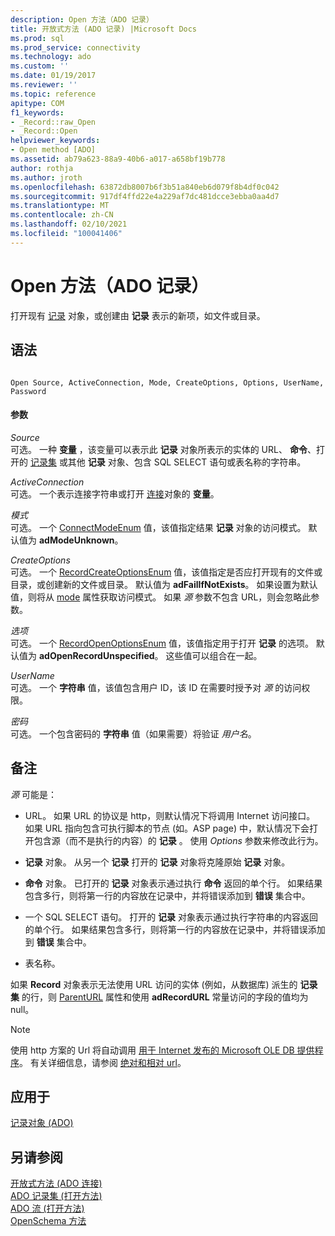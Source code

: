 ```yaml
---
description: Open 方法（ADO 记录）
title: 开放式方法 (ADO 记录) |Microsoft Docs
ms.prod: sql
ms.prod_service: connectivity
ms.technology: ado
ms.custom: ''
ms.date: 01/19/2017
ms.reviewer: ''
ms.topic: reference
apitype: COM
f1_keywords:
- _Record::raw_Open
- _Record::Open
helpviewer_keywords:
- Open method [ADO]
ms.assetid: ab79a623-88a9-40b6-a017-a658bf19b778
author: rothja
ms.author: jroth
ms.openlocfilehash: 63872db8007b6f3b51a840eb6d079f8b4df0c042
ms.sourcegitcommit: 917df4ffd22e4a229af7dc481dcce3ebba0aa4d7
ms.translationtype: MT
ms.contentlocale: zh-CN
ms.lasthandoff: 02/10/2021
ms.locfileid: "100041406"
---
```

# <a name="open-method-ado-record"></a>Open 方法（ADO 记录）
打开现有 [记录](./record-object-ado.md) 对象，或创建由 **记录** 表示的新项，如文件或目录。  
  
## <a name="syntax"></a>语法  
  
```  
  
Open Source, ActiveConnection, Mode, CreateOptions, Options, UserName, Password  
```  
  
#### <a name="parameters"></a>参数  
 *Source*  
 可选。 一种 **变量** ，该变量可以表示此 **记录** 对象所表示的实体的 URL、 **命令**、打开的 [记录集](./recordset-object-ado.md) 或其他 **记录** 对象、包含 SQL SELECT 语句或表名称的字符串。  
  
 *ActiveConnection*  
 可选。 一个表示连接字符串或打开 [连接](./connection-object-ado.md)对象的 **变量**。  
  
 *模式*  
 可选。 一个 [ConnectModeEnum](./connectmodeenum.md) 值，该值指定结果 **记录** 对象的访问模式。 默认值为 **adModeUnknown**。  
  
 *CreateOptions*  
 可选。 一个 [RecordCreateOptionsEnum](./recordcreateoptionsenum.md) 值，该值指定是否应打开现有的文件或目录，或创建新的文件或目录。 默认值为 **adFailIfNotExists**。 如果设置为默认值，则将从 [mode](./mode-property-ado.md) 属性获取访问模式。 如果 *源* 参数不包含 URL，则会忽略此参数。  
  
 *选项*  
 可选。 一个 [RecordOpenOptionsEnum](./recordopenoptionsenum.md) 值，该值指定用于打开 **记录** 的选项。 默认值为 **adOpenRecordUnspecified**。 这些值可以组合在一起。  
  
 *UserName*  
 可选。 一个 **字符串** 值，该值包含用户 ID，该 ID 在需要时授予对 *源* 的访问权限。  
  
 *密码*  
 可选。 一个包含密码的 **字符串** 值（如果需要）将验证 *用户名*。  
  
## <a name="remarks"></a>备注  
 *源* 可能是：  
  
-   URL。 如果 URL 的协议是 http，则默认情况下将调用 Internet 访问接口。 如果 URL 指向包含可执行脚本的节点 (如。ASP page) 中，默认情况下会打开包含源（而不是执行的内容）的 **记录** 。 使用 *Options* 参数来修改此行为。  
  
-   **记录** 对象。 从另一个 **记录** 打开的 **记录** 对象将克隆原始 **记录** 对象。  
  
-   **命令** 对象。 已打开的 **记录** 对象表示通过执行 **命令** 返回的单个行。 如果结果包含多行，则将第一行的内容放在记录中，并将错误添加到 **错误** 集合中。  
  
-   一个 SQL SELECT 语句。 打开的 **记录** 对象表示通过执行字符串的内容返回的单个行。 如果结果包含多行，则将第一行的内容放在记录中，并将错误添加到 **错误** 集合中。  
  
-   表名称。  
  
 如果 **Record** 对象表示无法使用 URL 访问的实体 (例如，从数据库) 派生的 **记录集** 的行，则 [ParentURL](./parenturl-property-ado.md) 属性和使用 **adRecordURL** 常量访问的字段的值均为 null。  
  
> [!NOTE]
>  使用 http 方案的 Url 将自动调用 [用于 Internet 发布的 Microsoft OLE DB 提供程序](../../guide/appendixes/microsoft-ole-db-provider-for-internet-publishing.md)。 有关详细信息，请参阅 [绝对和相对 url](../../guide/data/absolute-and-relative-urls.md)。  
  
## <a name="applies-to"></a>应用于  
 [记录对象 (ADO)](./record-object-ado.md)  
  
## <a name="see-also"></a>另请参阅  
 [开放式方法 (ADO 连接) ](./open-method-ado-connection.md)   
 [ADO 记录集 (打开方法) ](./open-method-ado-recordset.md)   
 [ADO 流 (打开方法) ](./open-method-ado-stream.md)   
 [OpenSchema 方法](./openschema-method.md)